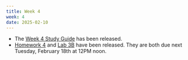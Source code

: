 ```yaml
---
title: Week 4
week: 4
date: 2025-02-10
---
```


- The [Week 4 Study Guide](/assets/guides/spring25/week04.pdf) has been released.
- [Homework 4](http://prob140.datahub.berkeley.edu/hub/user-redirect/git-pull?repo=https://github.com/prob140/materials-sp25&branch=main&subPath=hw/Homework_04.ipynb) and [Lab 3B](http://prob140.datahub.berkeley.edu/hub/user-redirect/git-pull?repo=https://github.com/prob140/materials-sp25&branch=main&subPath=lab/Lab_03.ipynb) have been released. They are both due next Tuesday, February 18th at 12PM noon.
